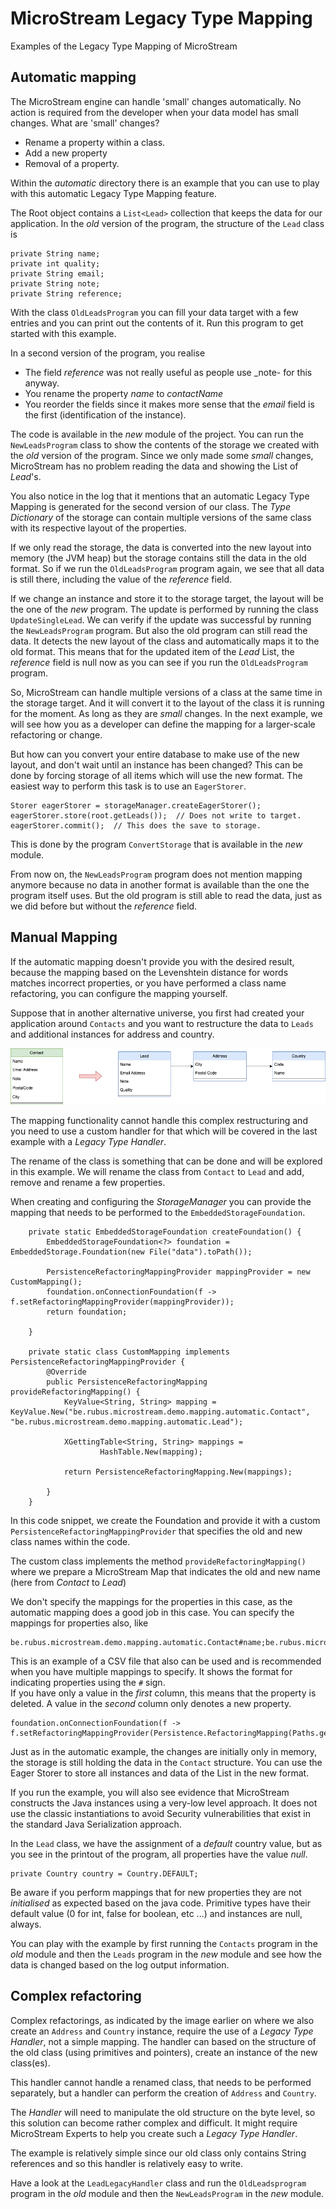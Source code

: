 # MicroStream Legacy Type Mapping

Examples of the Legacy Type Mapping of MicroStream

## Automatic mapping

The MicroStream engine can handle 'small' changes automatically. No action is required from the developer when your data model has small changes. What are 'small' changes?

- Rename a property within a class.
- Add a new property
- Removal of a property.

Within the _automatic_ directory there is an example that you can use to play with this automatic Legacy Type Mapping feature.

The Root object contains a `List<Lead>` collection that keeps the data for our application.  In the _old_ version of the program, the structure of the `Lead` class is

```
private String name;
private int quality;
private String email;
private String note;
private String reference;
```

With the class `OldLeadsProgram` you can fill your data target with a few entries and you can print out the contents of it.  Run this program to get started with this example.

In a second version of the program, you realise

- The field _reference_ was not really useful as people use _note- for this anyway.
- You rename the property _name_ to _contactName_
- You reorder the fields since it makes more sense that the _email_ field is the first (identification of the instance).

The code is available in the _new_ module of the project.  You can run the `NewLeadsProgram` class to show the contents of the storage we created with the _old_ version of the program.  Since we only made some _small_ changes, MicroStream has no problem reading the data and showing the List of _Lead_'s.

You also notice in the log that it mentions that an automatic Legacy Type Mapping is generated for the second version of our class. The _Type Dictionary_ of the storage can contain multiple versions of the same class with its respective layout of the properties.

If we only read the storage, the data is converted into the new layout into memory (the JVM heap) but the storage contains still the data in the old format.  So if we run the `OldLeadsProgram` program again, we see that all data is still there, including the value of the _reference_ field.

If we change an instance and store it to the storage target, the layout will be the one of the _new_ program.  The update is performed by running the class `UpdateSingleLead`.  We can verify if the update was successful by running the `NewLeadsProgram` program. But also the old program can still read the data. It detects the new layout of the class and automatically maps it to the old format. This means that for the updated item of the _Lead_ List, the _reference_ field is null now as you can see if you run the `OldLeadsProgram` program.

So, MicroStream can handle multiple versions of a class at the same time in the storage target. And it will convert it to the layout of the class it is running for the moment. As long as they are _small_ changes. In the next example, we will see how you as a developer can define the mapping for a larger-scale refactoring or change.

But how can you convert your entire database to make use of the new layout, and don't wait until an instance has been changed?  This can be done by forcing storage of all items which will use the new format.  The easiest way to perform this task is to use an `EagerStorer`.

```
Storer eagerStorer = storageManager.createEagerStorer();
eagerStorer.store(root.getLeads());  // Does not write to target.
eagerStorer.commit();  // This does the save to storage.
```

This is done by the program `ConvertStorage` that is available in the _new_ module.

From now on, the  `NewLeadsProgram` program does not mention mapping anymore because no data in another format is available than the one the program itself uses. But the old program is still able to read the data, just as we did before but without the _reference_ field.

## Manual Mapping

If the automatic mapping doesn't provide you with the desired result, because the mapping based on the Levenshtein distance for words matches incorrect properties, or you have performed a class name refactoring, you can configure the mapping yourself.

Suppose that in another alternative universe, you first had created your application around `Contacts` and you want to restructure the data to `Leads` and additional instances for address and country.

![](LegacyTypeMapping.png)

The mapping functionality cannot handle this complex restructuring and you need to use a custom handler for that which will be covered in the last example with a _Legacy Type Handler_.

The rename of the class is something that can be done and will be explored in this example. We will rename the class from `Contact` to `Lead` and add, remove and rename a few properties.

When creating and configuring the _StorageManager_ you can provide the mapping that needs to be performed to the `EmbeddedStorageFoundation`.

```
    private static EmbeddedStorageFoundation createFoundation() {
        EmbeddedStorageFoundation<?> foundation = EmbeddedStorage.Foundation(new File("data").toPath());

        PersistenceRefactoringMappingProvider mappingProvider = new CustomMapping();
        foundation.onConnectionFoundation(f -> f.setRefactoringMappingProvider(mappingProvider));
        return foundation;

    }

    private static class CustomMapping implements PersistenceRefactoringMappingProvider {
        @Override
        public PersistenceRefactoringMapping provideRefactoringMapping() {
            KeyValue<String, String> mapping = KeyValue.New("be.rubus.microstream.demo.mapping.automatic.Contact", "be.rubus.microstream.demo.mapping.automatic.Lead");

            XGettingTable<String, String> mappings =
                    HashTable.New(mapping);

            return PersistenceRefactoringMapping.New(mappings);

        }
    }
```

In this code snippet, we create the Foundation and provide it with a custom `PersistenceRefactoringMappingProvider` that specifies the old and new class names within the code.

The custom class implements the method `provideRefactoringMapping()` where we prepare a MicroStream Map that indicates the old and new name (here from _Contact_ to _Lead_)

We don't specify the mappings for the properties in this case, as the automatic mapping does a good job in this case. You can specify the mappings for properties also, like

```
be.rubus.microstream.demo.mapping.automatic.Contact#name;be.rubus.microstream.demo.mapping.automatic.Lead#contactName
```

This is an example of a CSV file that also can be used and is recommended when you have multiple mappings to specify. It shows the format for indicating properties using the `#` sign.  
If you have only a value in the _first_ column, this means that the property is deleted. A value in the _second_ column only denotes a new property.

```
foundation.onConnectionFoundation(f -> f.setRefactoringMappingProvider(Persistence.RefactoringMapping(Paths.get("refactorings.csv"))));
```


Just as in the automatic example, the changes are initially only in memory, the storage is still holding the data in the `Contact` structure.  You can use the Eager Storer to store all instances and data of the List in the new format.

If you run the example, you will also see evidence that MicroStream constructs the Java instances using a very-low level approach. It does not use the classic instantiations to avoid Security vulnerabilities that exist in the standard Java Serialization approach.

In the `Lead` class, we have the assignment of a _default_ country value, but as you see in the printout of the program, all properties have the value _null_.

```
private Country country = Country.DEFAULT;
```

Be aware if you perform mappings that for new properties they are not _initialised_ as expected based on the java code.  Primitive types have their default value (0 for int, false for boolean, etc ...) and instances are null, always.

You can play with the example by first running the `Contacts` program in the _old_ module and then the `Leads` program in the _new_ module and see how the data is changed based on the log output information.

## Complex refactoring

Complex refactorings, as indicated by the image earlier on where we also create an `Address` and `Country` instance, require the use of a _Legacy Type Handler_, not a simple mapping. The handler can based on the structure of the old class (using primitives and pointers), create an instance of the new class(es).

This handler cannot handle a renamed class, that needs to be performed separately, but a handler can perform the creation of `Address` and `Country`.

The _Handler_ will need to manipulate the old structure on the byte level, so this solution can become rather complex and difficult. It might require MicroStream Experts to help you create such a _Legacy Type Handler_.

The example is relatively simple since our old class only contains String references and so this handler is relatively easy to write.

Have a look at the `LeadLegacyHandler` class and run the `OldLeadsprogram` program in the _old_ module and then the `NewLeadsProgram` in the _new_ module.
